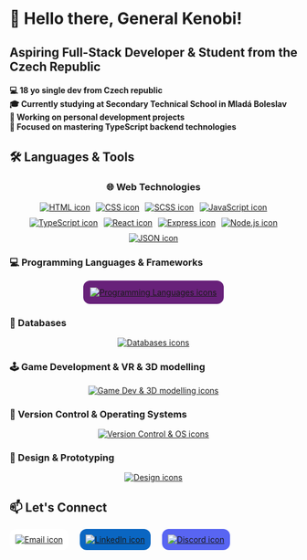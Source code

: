 <h1 align="center" style="text-align: justify;">
  👋 Hello there, General Kenobi!
</h1>

<h2 align="center" style="text-align: justify;">
  Aspiring Full-Stack Developer & Student from the Czech Republic
</h2>

<h4 align="center" style="text-align: justify;">
  💻 18 yo single dev from Czech republic <br/>
  🎓 <strong>Currently studying at Secondary Technical School in Mladá Boleslav</strong><br/>
  🔧 Working on personal development projects<br/>
  🚀 Focused on mastering <strong>TypeScript backend technologies</strong>
</h4>

<h2 align="center" style="text-align: justify;">🛠️ Languages & Tools</h2>

<h3 style="text-align: center;">🌐 Web Technologies</h3>
<div style="display: flex; justify-content: center; gap: 10px; flex-wrap: wrap;">
  <a href="https://skillicons.dev" title="Skill Icons">
    <img src="https://skillicons.dev/icons?i=html&size=60" alt="HTML icon" />
  </a>
  <a href="https://skillicons.dev" title="Skill Icons">
    <img src="https://skillicons.dev/icons?i=css&size=60" alt="CSS icon" />
  </a>
  <a href="https://skillicons.dev" title="Skill Icons">
    <img src="https://skillicons.dev/icons?i=scss&size=60" alt="SCSS icon" />
  </a>
  <a href="https://skillicons.dev" title="Skill Icons">
    <img src="https://skillicons.dev/icons?i=js&size=60" alt="JavaScript icon" />
  </a>
  <a href="https://skillicons.dev" title="Skill Icons">
    <img src="https://skillicons.dev/icons?i=ts&size=60" alt="TypeScript icon" />
  </a>
  <a href="https://skillicons.dev" title="Skill Icons">
    <img src="https://skillicons.dev/icons?i=react&size=60" alt="React icon" />
  </a>
  <a href="https://skillicons.dev" title="Skill Icons">
    <img src="https://skillicons.dev/icons?i=express&size=60" alt="Express icon" />
  </a>
  <a href="https://skillicons.dev" title="Skill Icons">
    <img src="https://skillicons.dev/icons?i=nodejs&size=60" alt="Node.js icon" />
  </a>
  <a href="https://skillicons.dev" title="Skill Icons">
    <img src="https://skillicons.dev/icons?i=json&size=60" alt="JSON icon" />
  </a>
</div>

<h3 align="center" style="text-align: justify;">💻 Programming Languages & Frameworks</h3>
<p align="center">
  <a href="https://skillicons.dev" title="Skill Icons">
    <img src="https://skillicons.dev/icons?i=python,cs,java,dotnet&size=60" alt="Programming Languages icons" style="background:#68217a; border-radius:12px; padding:12px;" />
  </a>
</p>

<h3 align="center" style="text-align: justify;">💾 Databases</h3>
<p align="center">
  <a href="https://skillicons.dev" title="Skill Icons">
    <img src="https://skillicons.dev/icons?i=mongodb,mysql&size=60" alt="Databases icons" />
  </a>
</p>

<h3 align="center" style="text-align: justify;">🕹️ Game Development & VR & 3D modelling</h3>
<p align="center">
  <a href="https://skillicons.dev" title="Skill Icons">
    <img src="https://skillicons.dev/icons?i=unreal,blender&size=60" alt="Game Dev & 3D modelling icons" />
  </a>
</p>

<h3 align="center" style="text-align: justify;">🔧 Version Control & Operating Systems</h3>
<p align="center">
  <a href="https://skillicons.dev" title="Skill Icons">
    <img src="https://skillicons.dev/icons?i=git,linux&size=60" alt="Version Control & OS icons" />
  </a>
</p>

<h3 align="center" style="text-align: justify;">🎨 Design & Prototyping</h3>
<p align="center">
  <a href="https://skillicons.dev" title="Skill Icons">
    <img src="https://skillicons.dev/icons?i=figma&size=60" alt="Design icons" />
  </a>
</p>

<h2 align="center" style="text-align: justify;">📫 Let's Connect</h2>

<p align="center" style="display:flex; gap:20px;">
  <a href="mailto:ofila12@seznam.cz" title="Email" target="_blank" rel="noopener noreferrer" style="background:#fff; border-radius:12px; padding:10px; display:flex; align-items:center;">
    <img src="https://skillicons.dev/icons?i=gmail&size=60" alt="Email icon" />
  </a>
  <a href="https://www.linkedin.com/in/ond%C5%99ej-f%C3%ADla-4043272a5/" title="LinkedIn" target="_blank" rel="noopener noreferrer" style="background:#0A66C2; border-radius:12px; padding:10px; display:flex; align-items:center;">
    <img src="https://skillicons.dev/icons?i=linkedin&size=60" alt="LinkedIn icon" style="filter: brightness(100%) invert(0);" />
  </a>
  <a href="https://discord.com/users/xxxondraxxx" title="Discord" target="_blank" rel="noopener noreferrer" style="background:#5865F2; border-radius:12px; padding:10px; display:flex; align-items:center;">
    <img src="https://skillicons.dev/icons?i=discord&size=60" alt="Discord icon" style="filter: brightness(100%) invert(0);" />
  </a>
</p>
